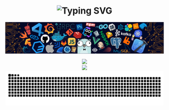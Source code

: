 <h1 align="center"><img src="https://readme-typing-svg.herokuapp.com?font=Fira+Code&pause=1000&color=4FC08D&center=true&vCenter=true&random=false&width=500&lines=Hi+everyone+%F0%9F%91%8B+Welcome+to+my+GitHub" alt="Typing SVG" /></h1>

![img](./assets/header.png)

<!-- <p align="center"> 
  &emsp;&emsp;&emsp;
  <a href=""><img src="https://img.shields.io/badge/Vue.js-35495e.svg?style=flat-square&logo=vue.js&logoColor=4FC08D" ></a>&emsp;
</p> -->

<div align="center">
  <picture>
    <source media="(prefers-color-scheme: dark)" srcset="https://github-readme-stats.vercel.app/api?username=oooah&show_icons=true&hide_border=true&theme=dark">
    <source media="(prefers-color-scheme: light)" srcset="https://github-readme-stats.vercel.app/api?username=oooah&show_icons=true&hide_border=true">
    <img src="https://github-readme-stats.vercel.app/api?username=oooah&show_icons=true&hide_border=true" width="50%" >
  </picture>
</div>

<div align="center">
  <picture>
    <source media="(prefers-color-scheme: dark)" srcset="https://github-readme-stats.vercel.app/api/top-langs/?username=oooah&theme=dark&hide_border=true">
    <source media="(prefers-color-scheme: light)" srcset="https://github-readme-stats.vercel.app/api/top-langs/?username=oooah">
    <img src="https://github-readme-stats.vercel.app/api/top-langs/?username=oooah" width="50%" >
  </picture>
  
</div>

<picture>
  <source media="(prefers-color-scheme: dark)" srcset="https://raw.githubusercontent.com/oooah/oooah/output/github-contribution-grid-snake-dark.svg">
  <source media="(prefers-color-scheme: light)" srcset="https://raw.githubusercontent.com/oooah/oooah/output/github-contribution-grid-snake.svg">
  <img alt="github contribution grid snake animation" src="https://raw.githubusercontent.com/oooah/oooah/output/github-contribution-grid-snake.svg">
</picture>


